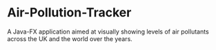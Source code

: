 # Air-Pollution-Tracker
A Java-FX application aimed at visually showing levels of air pollutants across the UK and the world over the years.
